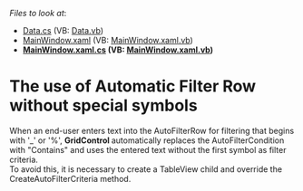 <!-- default file list -->
*Files to look at*:

* [Data.cs](./CS/AutoFilterlRow/Data.cs) (VB: [Data.vb](./VB/AutoFilterlRow/Data.vb))
* [MainWindow.xaml](./CS/AutoFilterlRow/MainWindow.xaml) (VB: [MainWindow.xaml.vb](./VB/AutoFilterlRow/MainWindow.xaml.vb))
* **[MainWindow.xaml.cs](./CS/AutoFilterlRow/MainWindow.xaml.cs) (VB: [MainWindow.xaml.vb](./VB/AutoFilterlRow/MainWindow.xaml.vb))**
<!-- default file list end -->
# The use of Automatic Filter Row without special symbols


<p>When an end-user enters text into the AutoFilterRow for filtering that begins with '_' or '%', <strong>GridControl </strong>automatically replaces the AutoFilterCondition with "Contains" and uses the entered text without the first symbol as filter criteria.<br />To avoid this, it is necessary to create a TableView child and override the CreateAutoFilterCriteria method.</p>

<br/>



